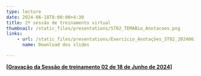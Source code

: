 ```yaml
---
type: lecture
date: 2024-06-18T8:00:00+4:30
title: 2ª sessão de treinamento virtual
thumbnail: /static_files/presentations/ST02_TEMABio_Anotacoes.png
links:
    - url: /static_files/presentations/Exercício_Anotações_ST02_20240618.pdf
      name: Download dos slides

---
```

**[[Gravação da Sessão de treinamento 02 de 18 de Junho de 2024](https://www.youtube.com/watch?v=Gs3xQHp8uR8)]**
